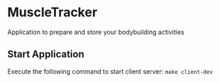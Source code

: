 # MuscleTracker
Application to prepare and store your bodybuilding activities

## Start Application

Execute the following command to start client server: `make client-dev`

